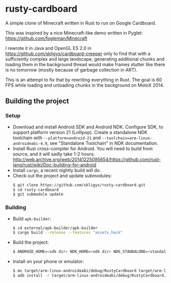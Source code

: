 rusty-cardboard
===============

A simple clone of Minecraft written in Rust to run on Google Cardboard.

This was inspired by a nice Minecraft-like demo written in Pyglet:
https://github.com/fogleman/Minecraft

I rewrote it in Java and OpenGL ES 2.0 in
https://github.com/skligys/cardboard-creeper
only to find that with a sufficiently complex and large landscape, generating
additional chunks and loading them in the background thread would make frames
stutter like there is no tomorrow (mostly because of garbage collection in ART).

This is an attempt to fix that by rewriting everything in Rust.  The goal is
60 FPS while loading and unloading chunks in the background on MotoX 2014.

## Building the project
### Setup

* Download and install Android SDK and Android NDK.  Configure SDK, to support platform version 21 (Lollipop).  Create a standalone NDK toolchain with `--platform=android-21` and `--toolchain=arm-linux-androideabi-4.9`, see "Standalone Toolchain" in NDK documentation.
* Install Rust cross-compiler for Android.  You will need to build from source, and it will sadly take 1-2 hours:
http://web.archive.org/web/20141225095654/https://github.com/rust-lang/rust/wiki/Doc-building-for-android
* Install `cargo`, a recent nightly build will do.
* Check out the project and update submodules:
    ```sh
    $ git clone https://github.com/skligys/rusty-cardboard.git
    $ cd rusty-cardboard
    $ git submodule update
    ```

### Building

* Build `apk-builder`:
    ```sh
    $ cd external/apk-builder/apk-builder
    $ cargo build --release --features "assets_hack"
    ```
* Build the project:
    ```sh
    $ ANDROID_HOME=<sdk dir> NDK_HOME=<ndk dir> NDK_STANDALONE=<standalone ndk dir> PATH=$NDK_STANDALONE/bin:$PATH cargo build --target=arm-linux-androideabi
    ```
* Install on your phone or emulator:
    ```sh
    $ mv target/arm-linux-androideabi/debug/RustyCardboard target/arm-linux-androideabi/debug/RustyCardboard.apk
    $ adb install -r target/arm-linux-androideabi/debug/RustyCardboard.apk
    ```
